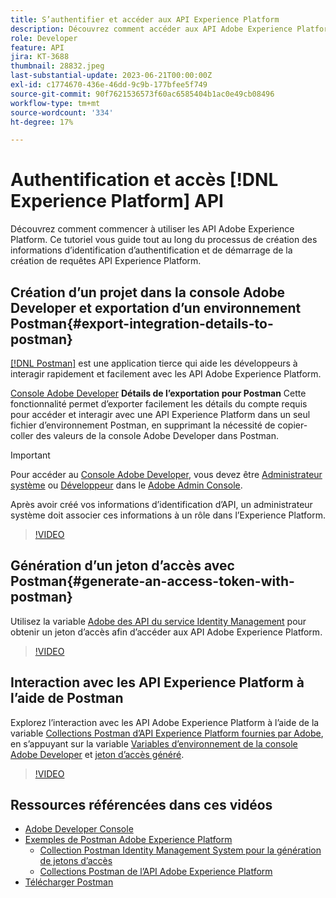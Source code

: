 ```yaml
---
title: S’authentifier et accéder aux API Experience Platform
description: Découvrez comment accéder aux API Adobe Experience Platform.
role: Developer
feature: API
jira: KT-3688
thumbnail: 28832.jpeg
last-substantial-update: 2023-06-21T00:00:00Z
exl-id: c1774670-436e-46dd-9c9b-177bfee5f749
source-git-commit: 90f7621536573f60ac6585404b1ac0e49cb08496
workflow-type: tm+mt
source-wordcount: '334'
ht-degree: 17%

---
```


# Authentification et accès [!DNL Experience Platform] API

Découvrez comment commencer à utiliser les API Adobe Experience Platform. Ce tutoriel vous guide tout au long du processus de création des informations d’identification d’authentification et de démarrage de la création de requêtes API Experience Platform.

## Création d’un projet dans la console Adobe Developer et exportation d’un environnement Postman{#export-integration-details-to-postman}

[[!DNL Postman]](https://www.postman.com/) est une application tierce qui aide les développeurs à interagir rapidement et facilement avec les API Adobe Experience Platform.

[Console Adobe Developer](https://developer.adobe.com/console/home) **Détails de l’exportation pour Postman** Cette fonctionnalité permet d’exporter facilement les détails du compte requis pour accéder et interagir avec une API Experience Platform dans un seul fichier d’environnement Postman, en supprimant la nécessité de copier-coller des valeurs de la console Adobe Developer dans Postman.

>[!IMPORTANT]
>
>Pour accéder au [Console Adobe Developer](https://developer.adobe.com/console/home), vous devez être [Administrateur système](https://helpx.adobe.com/fr/enterprise/using/admin-roles.html) ou [Développeur](https://helpx.adobe.com/enterprise/using/manage-developers.html#:~:text=Add%20developers%20to%20a%20single%20product%20profile&amp;text=In%20the%20Admin%20Console%2C%20navigate,in%20the%20upper%2Dright%20corner.) dans le [Adobe Admin Console](https://adminconsole.adobe.com).
>
> Après avoir créé vos informations d’identification d’API, un administrateur système doit associer ces informations à un rôle dans l’Experience Platform.

>[!VIDEO](https://video.tv.adobe.com/v/28832/?quality=12&learn=on)




## Génération d’un jeton d’accès avec Postman{#generate-an-access-token-with-postman}

Utilisez la variable [Adobe des API du service Identity Management](https://github.com/adobe/experience-platform-postman-samples/tree/master/apis/ims) pour obtenir un jeton d’accès afin d’accéder aux API Adobe Experience Platform.

>[!VIDEO](https://video.tv.adobe.com/v/29698/?quality=12&learn=on)


## Interaction avec les API Experience Platform à l’aide de Postman

Explorez l’interaction avec les API Adobe Experience Platform à l’aide de la variable [Collections Postman d’API Experience Platform fournies par Adobe](https://github.com/adobe/experience-platform-postman-samples/tree/master/apis/experience-platform), en s’appuyant sur la variable [Variables d’environnement de la console Adobe Developer](#export-integration-details-to-postman) et [jeton d’accès généré](#generate-an-access-token-with-postman).

>[!VIDEO](https://video.tv.adobe.com/v/29704/?quality=12&learn=on)


## Ressources référencées dans ces vidéos

* [Adobe Developer Console](https://developer.adobe.com/console/home)
* [Exemples de Postman Adobe Experience Platform](https://github.com/adobe/experience-platform-postman-samples)
   * [Collection Postman Identity Management System pour la génération de jetons d’accès](https://github.com/adobe/experience-platform-postman-samples/tree/master/apis/ims)
   * [Collections Postman de l’API Adobe Experience Platform](https://github.com/adobe/experience-platform-postman-samples/tree/master/apis/experience-platform)
* [Télécharger Postman](https://www.postman.com/)
